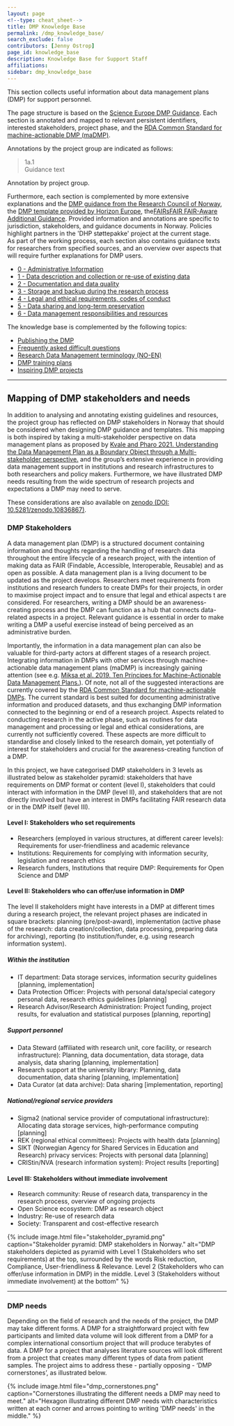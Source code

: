 ```yaml
---
layout: page
<!--type: cheat_sheet-->
title: DMP Knowledge Base
permalink: /dmp_knowledge_base/
search_exclude: false
contributors: [Jenny Ostrop]
page_id: knowledge_base
description: Knowledge Base for Support Staff
affiliations: 
sidebar: dmp_knowledge_base
---
```


This section collects useful information about data management plans (DMP) for support personnel.

The page structure is based on the [Science Europe DMP Guidance](https://doi.org/10.5281/zenodo.4915862 "Science Europe. (2021). Practical Guide to the International Alignment of Research Data Management - Extended Edition. https://doi.org/10.5281/zenodo.4915862"). Each section is annotated and mapped to relevant persistent identifiers, interested stakeholders, project phase, and the [RDA Common Standard for machine-actionable DMP (maDMP)](http://doi.org/10.15497/rda00039).

Annotations by the project group are indicated as follows:
> 1a.1\
> Guidance text

Annotation by project group.

Furthermore, each section is complemented by more extensive explanations and the [DMP guidance from the Research Council of Norway](https://www.forskningsradet.no/en/research-policy-strategy/open-science/research-data/), the [DMP template provided by Horizon Europe](https://ec.europa.eu/info/funding-tenders/opportunities/portal/screen/how-to-participate/reference-documents?selectedProgrammePeriod=2021-2027&selectedProgramme=HORIZON), the[FAIRsFAIR FAIR-Aware Additional Guidance](https://doi.org/10.5281/zenodo.6088215). Provided information and annotations are specific to jurisdiction, stakeholders, and guidance documents in Norway. Policies highlight partners in the 'DHP støttepakke' project at the current stage.\
As part of the working process, each section also contains guidance texts for researchers from specified sources, and an overview over aspects that will require further explanations for DMP users.

- [0 - Administrative Information](/pages/0_admin_information)
- [1 - Data description and collection or re-use of existing data](/pages/1_data_description)
- [2 - Documentation and data quality](/pages/2_documentation_quality)
- [3 - Storage and backup during the research process](/pages/3_storage_backup)
- [4 - Legal and ethical requirements, codes of conduct](/pages/4_legal_ethics)
- [5 - Data sharing and long-term preservation](/pages/5_sharing_preservation)
- [6 - Data management responsibilities and resources](/pages/6_responsibilities_resources) 

The knowledge base is complemented by the following topics:
- [Publishing the DMP](/pages/publish_dmp)
- [Frequently asked difficult questions](/pages/difficult_faq)
- [Research Data Management terminology (NO-EN)](/pages/rdm_terminology)
- [DMP training plans](/pages/dmp_training)
- [Inspiring DMP projects](/pages/dmp_projects_elsewhere)

---
## Mapping of DMP stakeholders and needs

In addition to analysing and annotating existing guidelines and resources, the project group has reflected on DMP stakeholders in Norway that should be considered when designing DMP guidance and templates. This mapping is both inspired by taking a multi-stakeholder perspective on data management plans as proposed by [Kvale and Pharo 2021. Understanding the Data Management Plan as a Boundary Object through a Multi-stakeholder perspective.](https://doi.org/10.2218/ijdc.v16i1.746) and the group’s extensive experience in providing data management support in institutions and research infrastructures to both researchers and policy makers. Furthermore, we have illustrated DMP needs resulting from the wide spectrum of research projects and expectations a DMP may need to serve.

These considerations are also available on [zenodo (DOI: 10.5281/zenodo.10836867)](https://doi.org/10.5281/zenodo.10836867).

### DMP Stakeholders
A data management plan (DMP) is a structured document containing information and thoughts regarding the handling of research data throughout the entire lifecycle of a research project, with the intention of making data as FAIR (Findable, Accessible, Interoperable, Reusable) and as open as possible. A data management plan is a living document to be updated as the project develops. Researchers meet requirements from institutions and research funders to create DMPs for their projects, in order to maximise project impact and to ensure that legal and ethical aspects t are considered. For researchers, writing a DMP should be an awareness-creating process and the DMP can function as a hub that connects data-related aspects in a project. Relevant guidance is essential in order to make writing a DMP a useful exercise instead of being perceived as an administrative burden.

Importantly, the information in a data management plan can also be valuable for third-party actors at different stages of a research project. Integrating information in DMPs with other services through machine-actionable data management plans (maDMP) is increasingly gaining attention (see e.g. [Miksa et al. 2019. Ten Príncipes for Machine-Actionable Data Management Plans.](https://doi.org/10.1371/journal.pcbi.1006750)). Of note, not all of the suggested interactions are currently covered by the [RDA Common Standard for machine-actionable DMPs](http://doi.org/10.15497/rda00039). The current standard is best suited for documenting administrative information and produced datasets, and thus exchanging DMP information connected to the beginning or end of a research project. Aspects related to conducting research in the active phase, such as routines for data management and processing or legal and ethical considerations, are currently not sufficiently covered. These aspects are more difficult to standardise and closely linked to the research domain, yet potentially of interest for stakeholders and crucial for the awareness-creating function of a DMP.

In this project, we have categorised DMP stakeholders in 3 levels as illustrated below as stakeholder pyramid: stakeholders that have requirements on DMP format or content (level I), stakeholders that could interact with information in the DMP (level II), and stakeholders that are not directly involved but have an interest in DMPs facilitating FAIR research data or in the DMP itself (level III).

#### Level I: Stakeholders who set requirements
- Researchers (employed in various structures, at different career levels): Requirements for user-friendliness and academic relevance
- Institutions: Requirements for complying with information security, legislation and research ethics
- Research funders, Institutions that require DMP: Requirements for Open Science and DMP

#### Level II: Stakeholders who can offer/use information in DMP
The level II stakeholders might have interests in a DMP at different times during a research project, the relevant project phases are indicated in square brackets: planning (pre/post-award), implementation (active phase of the research: data creation/collection, data processing, preparing data for archiving), reporting (to institution/funder, e.g. using research information system).

##### Within the institution
- IT department: Data storage services, information security guidelines [planning, implementation]
- Data Protection Officer: Projects with personal data/special category personal data, research ethics guidelines [planning]
- Research Advisor/Research Administration: Project funding, project results, for evaluation and statistical purposes [planning, reporting]

##### Support personnel
- Data Steward (affiliated with research unit, core facility, or research infrastructure): Planning, data documentation, data storage, data analysis, data sharing [planning, implementation]
- Research support at the university library: Planning, data documentation, data sharing [planning, implementation]
- Data Curator (at data archive): Data sharing [implementation, reporting]

##### National/regional service providers
- Sigma2 (national service provider of computational infrastructure): Allocating data storage services, high-performance computing [planning]
- REK (regional ethical committees): Projects with health data [planning]
- SIKT (Norwegian Agency for Shared Services in Education and Research) privacy services: Projects with personal data [planning]
- CRIStin/NVA (research information system): Project results [reporting]

#### Level III: Stakeholders without immediate involvement
- Research community: Reuse of research data, transparency in the research process, overview of ongoing projects
- Open Science ecosystem: DMP as research object
- Industry: Re-use of research data
- Society: Transparent and cost-effective research

{% include image.html file="stakeholder_pyramid.png" caption="Stakeholder pyramid: DMP stakeholders in Norway." alt="DMP stakeholders depicted as pyramid with Level 1 (Stakeholders who set requirements) at the top, surrounded by the words Risk reduction, Compliance, User-friendliness & Relevance. Level 2 (Stakeholders who can offer/use information in DMP) in the middle. Level 3 (Stakeholders without immediate involvement) at the bottom" %}

---
### DMP needs
Depending on the field of research and the needs of the project, the DMP may take different forms. A DMP for a straightforward project with few participants and limited data volume will look different from a DMP for a complex international consortium project that will produce terabytes of data. A DMP for a project that analyses literature sources will look different from a project that creates many different types of data from patient samples. The project aims to address these - partially opposing - ‘DMP cornerstones’, as illustrated below.

{% include image.html file="dmp_cornerstones.png" caption="Cornerstones illustrating the different needs a DMP may need to meet." alt="Hexagon illustrating different DMP needs with characteristics written at each corner and arrows pointing to writing 'DMP needs' in the middle." %}
